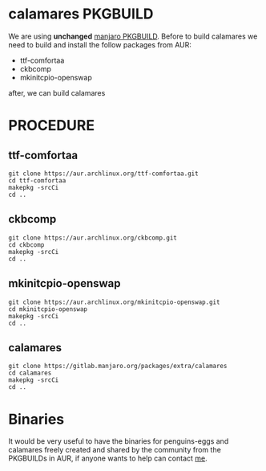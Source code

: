 # calamares PKGBUILD 

We are using **unchanged** [manjaro PKGBUILD](https://gitlab.manjaro.org/packages/extra/calamares). Before to build calamares we need to build and install the follow packages from AUR:

* ttf-comfortaa
* ckbcomp
* mkinitcpio-openswap

after, we can build calamares

# PROCEDURE

## ttf-comfortaa
```
git clone https://aur.archlinux.org/ttf-comfortaa.git
cd ttf-comfortaa
makepkg -srcCi
cd ..
```
## ckbcomp
```
git clone https://aur.archlinux.org/ckbcomp.git
cd ckbcomp
makepkg -srcCi
cd ..
```
## mkinitcpio-openswap
```
git clone https://aur.archlinux.org/mkinitcpio-openswap.git
cd mkinitcpio-openswap
makepkg -srcCi
cd ..
```
## calamares
```
git clone https://gitlab.manjaro.org/packages/extra/calamares
cd calamares
makepkg -srcCi
cd ..
```

# Binaries
It would be very useful to have the binaries for penguins-eggs and calamares freely created and shared by the community from the PKGBUILDs in AUR, if anyone wants to help can contact [me](https://t.me/penguins_eggs).
